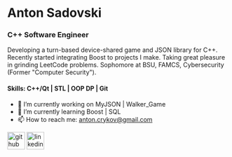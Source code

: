 # Anton Sadovski
### C++ Software Engineer

Developing a turn-based device-shared game and JSON library for C++. Recently started integrating Boost to projects I make.
Taking great pleasure in grinding LeetCode problems.
Sophomore at BSU, FAMCS, Cybersecurity (Former "Computer Security").

#### Skills: C++/Qt | STL | OOP DP | Git

- 🔭 I’m currently working on MyJSON | Walker_Game 
- 🌱 I’m currently learning Boost | SQL 
- 📫 How to reach me: anton.crykov@gmail.com 


[<img src='https://cdn.jsdelivr.net/npm/simple-icons@3.0.1/icons/github.svg' alt='github' height='40'>](https://github.com/Crucinio)  [<img src='https://cdn.jsdelivr.net/npm/simple-icons@3.0.1/icons/linkedin.svg' alt='linkedin' height='40'>](https://www.linkedin.com/in/anton-sadovski-8b50122b0/)  

